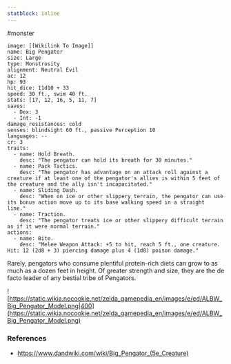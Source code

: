 ```yaml
---
statblock: inline
---
```

#monster 

```statblock
image: [[Wikilink To Image]]
name: Big Pengator
size: Large
type: Monstrosity
alignment: Neutral Evil
ac: 12
hp: 93
hit_dice: 11d10 + 33
speed: 30 ft., swim 40 ft.
stats: [17, 12, 16, 5, 11, 7]
saves:
  - Dex: 3
  - Int: -1
damage_resistances: cold
senses: blindsight 60 ft., passive Perception 10
languages: --
cr: 3
traits:
  - name: Hold Breath.
    desc: "The pengator can hold its breath for 30 minutes."
  - name: Pack Tactics.
    desc: "The pengator has advantage on an attack roll against a creature if at least one of the pengator's allies is within 5 feet of the creature and the ally isn't incapacitated."
  - name: Sliding Dash.
    desc: "When on ice or other slippery terrain, the pengator can use its bonus action move up to its base walking speed in a straight line."
  - name: Traction.
    desc: "The pengator treats ice or other slippery difficult terrain as if it were normal terrain."
actions:
  - name: Bite.
    desc: "Melee Weapon Attack: +5 to hit, reach 5 ft., one creature. Hit: 12 (2d8 + 3) piercing damage plus 4 (1d8) poison damage."
```

Rarely, pengators who consume plentiful protein-rich diets can grow to as much as a dozen feet in height. Of greater strength and size, they are the de facto leader of any bestial tribe of Pengators.

![https://static.wikia.nocookie.net/zelda_gamepedia_en/images/e/ed/ALBW_Big_Pengator_Model.png|400](https://static.wikia.nocookie.net/zelda_gamepedia_en/images/e/ed/ALBW_Big_Pengator_Model.png)

### References

* https://www.dandwiki.com/wiki/Big_Pengator_(5e_Creature)

